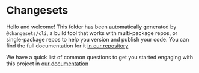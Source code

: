 # Changesets

Hello and welcome! This folder has been automatically generated by `@changesets/cli`, a build tool that works with multi-package repos, or single-package repos to help you version and publish your code. You can find the full documentation for it [in our repository](https://github.com/changesets/changesets)



We have a quick list of common questions to get you started engaging with this project in [our documentation](https://github.com/changesets/changesets/blob/main/docs/common-questions.md)
